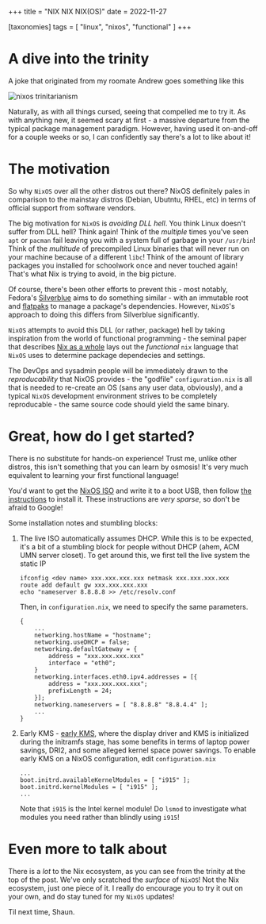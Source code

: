 +++
title = "NIX NIX NIX(OS)"
date = 2022-11-27

[taxonomies]
tags = [ "linux", "nixos", "functional" ]
+++

# A dive into the trinity

A joke that originated from my roomate Andrew goes something like this

![nixos trinitarianism](/img/nixos.svg)

Naturally, as with all things cursed, seeing that compelled me to try it.
As with anything new, it seemed scary at first - a massive departure from the
typical package management paradigm. However, having used it on-and-off for a
couple weeks or so, I can confidently say there's a lot to like about it!

# The motivation

So why `NixOS` over all the other distros out there? NixOS definitely pales in 
comparison to the mainstay distros (Debian, Ubutntu, RHEL, etc) in terms of 
official support from software vendors. 

The big motivation for `NixOS` is _avoiding DLL hell_. You think Linux doesn't
suffer from DLL hell? Think again! Think of the _multiple_ times you've seen
`apt` or `pacman` fail leaving you with a system full of garbage in your
`/usr/bin`! Think of the _multitude_ of precompiled Linux binaries that will
never run on your machine because of a different `libc`! Think of the amount
of library packages you installed for schoolwork once and never touched
again! That's what Nix is trying to avoid, in the big picture.

Of course, there's been other efforts to prevent this - most notably,
Fedora's [Silverblue](https://silverblue.fedoraproject.org/) aims to do
something similar - with an immutable root and 
[flatpaks](https://flatpak.org/) to manage a package's dependencies.
However, `NixOS`'s approach to doing this differs from Silverblue significantly.

`NixOS` attempts to avoid this DLL (or rather, package) hell by taking
inspiration from the world of functional programming - the seminal paper that
describes [Nix as a whole](https://edolstra.github.io/pubs/phd-thesis.pdf)
lays out the _functional_ `nix` language that `NixOS` uses to determine package
dependecies and settings.

The DevOps and sysadmin people will be immediately drawn to the _reproducability_ 
that NixOS provides - the "godfile" `configuration.nix` is all that is needed to
re-create an OS (sans any user data, obviously), and a typical `NixOS` development
environment strives to be completely reproducable - the same source code should
yield the same binary.

# Great, how do I get started?

There is no substitute for hands-on experience! Trust me, unlike other distros, this
isn't something that you can learn by osmosis! It's very much equivalent to learning
your first functional language!

You'd want to get the [NixOS ISO](https://nixos.org/download.html) and write it to
a boot USB, then follow [the instructions](https://nixos.org/manual/nixos/stable/) to
install it. These instructions are _very sparse_, so don't be afraid to Google!

Some installation notes and stumbling blocks:

1. The live ISO automatically assumes DHCP. While this is to be expected, it's a bit of a
stumbling block for people without DHCP (ahem, ACM UMN server closet). To get
around this, we first tell the live system the static IP

    ```
    ifconfig <dev name> xxx.xxx.xxx.xxx netmask xxx.xxx.xxx.xxx
    route add default gw xxx.xxx.xxx.xxx
    echo "nameserver 8.8.8.8 >> /etc/resolv.conf
    ```

    Then, in `configuration.nix`, we need to specify the same parameters.

    ```
    {
        ...
        networking.hostName = "hostname";
        networking.useDHCP = false;
        networking.defaultGateway = {
            address = "xxx.xxx.xxx.xxx"
            interface = "eth0";
        }
        networking.interfaces.eth0.ipv4.addresses = [{
            address = "xxx.xxx.xxx.xxx";
            prefixLength = 24;
        }];
        networking.nameservers = [ "8.8.8.8" "8.8.4.4" ];
        ...
    }
    ```

2. Early KMS - [early KMS](https://gist.github.com/LarryIsBetter/218fda4358565c431ba0e831665af3d1), where the display driver and
KMS is initialized during the initramfs stage, has some benefits in terms of 
laptop power savings, DRI2, and some alleged kernel space power savings. To
enable early KMS on a NixOS configuration, edit `configuration.nix`

    ```
    ...
    boot.initrd.availableKernelModules = [ "i915" ];
    boot.initrd.kernelModules = [ "i915" ];
    ...
    ```

    Note that `i915` is the Intel kernel module! Do `lsmod` to investigate
    what modules you need rather than blindly using `i915`!

# Even more to talk about

There is a _lot_ to the Nix ecosystem, as you can see from the trinity at the
top of the post. We've only scratched the _surface_ of `NixOS`! Not the Nix
ecosystem, just one piece of it. I really do encourage you to try it out on
your own, and do stay tuned for my `NixOS` updates!

Til next time, 
Shaun.